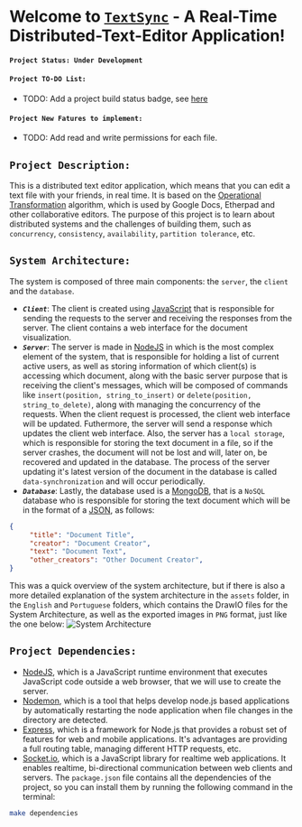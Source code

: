 # Welcome to [`TextSync`](https://github.com/BrenoFariasdaSilva/TextSync) - A Real-Time Distributed-Text-Editor Application!

#### `Project Status: Under Development`

#### `Project TO-DO List:`
- TODO: Add a project build status badge, see [here](https://docs.github.com/en/actions/managing-workflow-runs/adding-a-workflow-status-badge)

#### `Project New Fatures to implement:`
- TODO: Add read and write permissions for each file.  

## `Project Description:`
This is a distributed text editor application, which means that you can edit a text file with your friends, in real time. It is based on the [Operational Transformation](https://en.wikipedia.org/wiki/Operational_transformation) algorithm, which is used by Google Docs, Etherpad and other collaborative editors.
The purpose of this project is to learn about distributed systems and the challenges of building them, such as `concurrency`, `consistency`, `availability`, `partition tolerance`, etc.

## `System Architecture:`
The system is composed of three main components: the `server`, the `client` and the `database`.  
- ***`Client`***: The client is created using [JavaScript](https://developer.mozilla.org/en-US/docs/Web/JavaScript) that is responsible for sending the requests to the server and receiving the responses from the server. The client contains a web interface for the document visualization.  
- ***`Server`***: The server is made in [NodeJS](https://nodejs.org/en/docs) in which is the most complex element of the system, that is responsible for holding a list of current active users, as well as storing information of which client(s) is accessing which document, along with the basic server purpose that is receiving the client's messages, which will be composed of commands like `insert(position, string_to_insert)` or `delete(position, string_to_delete)`, along with managing the concurrency of the requests. When the client request is processed, the client web interface will be updated. Futhermore, the server will send a response which updates the client web interface. Also, the server has a `local storage`, which is responsible for storing the text document in a file, so if the server crashes, the document will not be lost and will, later on, be recovered and updated in the database. The process of the server updating it's latest version of the document in the database is called `data-synchronization` and will occur periodically.  
- ***`Database`***: Lastly, the database used is a [MongoDB](https://www.mongodb.com/docs/manual/tutorial/getting-started/), that is a `NoSQL` database who is responsible for storing the text document which will be in the format of a [JSON](https://json-schema.org/learn/getting-started-step-by-step.html), as follows: 
```json
{
	 "title": "Document Title",
	 "creator": "Document Creator",
	 "text": "Document Text",
	 "other_creators": "Other Document Creator",
}
```
This was a quick overview of the system architecture, but if there is also a more detailed explanation of the system architecture in the `assets` folder, in the `English` and `Portuguese` folders, which contains the DrawIO files for the System Architecture, as well as the exported images in `PNG` format, just like the one below:
![System Architecture](https://github.com/BrenoFariasdaSilva/TextSync/blob/main/assets/English/TextSync-EN.png)

## `Project Dependencies:`
- [NodeJS](https://nodejs.org/en/docs), which is a JavaScript runtime environment that executes JavaScript code outside a web browser, that we will use to create the server.
- [Nodemon](https://www.npmjs.com/package/nodemon), which is a tool that helps develop node.js based applications by automatically restarting the node application when file changes in the directory are detected.
- [Express](https://expressjs.com/pt-br/), which is a framework for Node.js that provides a robust set of features for web and mobile applications. It's advantages are providing a full routing table, managing different HTTP requests, etc.
- [Socket.io](https://socket.io/docs/v4), which is a JavaScript library for realtime web applications. It enables realtime, bi-directional communication between web clients and servers.
The `package.json` file contains all the dependencies of the project, so you can install them by running the following command in the terminal:
```bash
make dependencies
```
